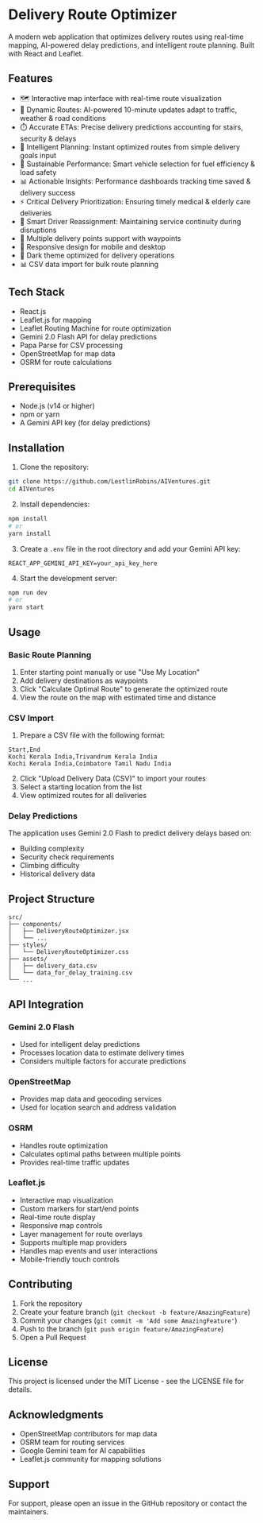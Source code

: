 # Delivery Route Optimizer

A modern web application that optimizes delivery routes using real-time mapping, AI-powered delay predictions, and intelligent route planning. Built with React and Leaflet.

## Features

- 🗺️ Interactive map interface with real-time route visualization
- 🚗 Dynamic Routes: AI-powered 10-minute updates adapt to traffic, weather & road conditions
- ⏱️ Accurate ETAs: Precise delivery predictions accounting for stairs, security & delays
- 🎯 Intelligent Planning: Instant optimized routes from simple delivery goals input
- 🌱 Sustainable Performance: Smart vehicle selection for fuel efficiency & load safety
- 📊 Actionable Insights: Performance dashboards tracking time saved & delivery success
- ⚡ Critical Delivery Prioritization: Ensuring timely medical & elderly care deliveries
- 🔄 Smart Driver Reassignment: Maintaining service continuity during disruptions
- 📍 Multiple delivery points support with waypoints
- 📱 Responsive design for mobile and desktop
- 🌙 Dark theme optimized for delivery operations
- 📊 CSV data import for bulk route planning

## Tech Stack

- React.js
- Leaflet.js for mapping
- Leaflet Routing Machine for route optimization
- Gemini 2.0 Flash API for delay predictions
- Papa Parse for CSV processing
- OpenStreetMap for map data
- OSRM for route calculations

## Prerequisites

- Node.js (v14 or higher)
- npm or yarn
- A Gemini API key (for delay predictions)

## Installation

1. Clone the repository:

```bash
git clone https://github.com/LestlinRobins/AIVentures.git
cd AIVentures
```

2. Install dependencies:

```bash
npm install
# or
yarn install
```

3. Create a `.env` file in the root directory and add your Gemini API key:

```env
REACT_APP_GEMINI_API_KEY=your_api_key_here
```

4. Start the development server:

```bash
npm run dev
# or
yarn start
```

## Usage

### Basic Route Planning

1. Enter starting point manually or use "Use My Location"
2. Add delivery destinations as waypoints
3. Click "Calculate Optimal Route" to generate the optimized route
4. View the route on the map with estimated time and distance

### CSV Import

1. Prepare a CSV file with the following format:

```csv
Start,End
Kochi Kerala India,Trivandrum Kerala India
Kochi Kerala India,Coimbatore Tamil Nadu India
```

2. Click "Upload Delivery Data (CSV)" to import your routes
3. Select a starting location from the list
4. View optimized routes for all deliveries

### Delay Predictions

The application uses Gemini 2.0 Flash to predict delivery delays based on:

- Building complexity
- Security check requirements
- Climbing difficulty
- Historical delivery data

## Project Structure

```
src/
├── components/
│   ├── DeliveryRouteOptimizer.jsx
│   └── ...
├── styles/
│   └── DeliveryRouteOptimizer.css
├── assets/
│   ├── delivery_data.csv
│   └── data_for_delay_training.csv
└── ...
```

## API Integration

### Gemini 2.0 Flash

- Used for intelligent delay predictions
- Processes location data to estimate delivery times
- Considers multiple factors for accurate predictions

### OpenStreetMap

- Provides map data and geocoding services
- Used for location search and address validation

### OSRM

- Handles route optimization
- Calculates optimal paths between multiple points
- Provides real-time traffic updates

### Leaflet.js

- Interactive map visualization
- Custom markers for start/end points
- Real-time route display
- Responsive map controls
- Layer management for route overlays
- Supports multiple map providers
- Handles map events and user interactions
- Mobile-friendly touch controls

## Contributing

1. Fork the repository
2. Create your feature branch (`git checkout -b feature/AmazingFeature`)
3. Commit your changes (`git commit -m 'Add some AmazingFeature'`)
4. Push to the branch (`git push origin feature/AmazingFeature`)
5. Open a Pull Request

## License

This project is licensed under the MIT License - see the LICENSE file for details.

## Acknowledgments

- OpenStreetMap contributors for map data
- OSRM team for routing services
- Google Gemini team for AI capabilities
- Leaflet.js community for mapping solutions

## Support

For support, please open an issue in the GitHub repository or contact the maintainers.
